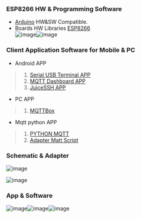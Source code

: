 ### ESP8266 HW & Programming Software
 * [Arduino](https://www.arduino.cc/en/software) HW&SW Compatible. 
 * Boards HW Libraries [ESP8266](https://github.com/esp8266/Arduino)  <br/> 
 ![image](Doc/ardunio.png)![image](Doc/HEKR_PIN.png) <br/>
 
 ###  Client Application Software for Mobile & PC <br/>
 * Android APP
> 1. [Serial USB Terminal APP](https://play.google.com/store/apps/details?id=de.kai_morich.serial_usb_terminal&hl=en "https://play.google.com/store/apps/details?id=de.kai_morich.serial_usb_terminal&hl=en") <br/>
> 2. [MQTT Dashboard APP](https://play.google.com/store/apps/details?id=com.app.vetru.mqttdashboard "https://play.google.com/store/apps/details?id=com.app.vetru.mqttdashboard") <br/>
> 3. [JuiceSSH APP](https://play.google.com/store/apps/details?id=com.sonelli.juicessh "https://play.google.com/store/apps/details?id=com.sonelli.juicessh") <br/>

* PC APP
> 1. [MQTTBox](https://github.com/workswithweb/MQTTBox) <br/>

* Mqtt python APP 
> 1. [PYTHON MQTT](https://pypi.org/project/paho-mqtt/ "https://pypi.org/project/paho-mqtt/") <br/>
> 2. [Adapter Matt Script](Mqtt_Scripts/MQTT2Twi.py) <br/>


### Schematic & Adapter
![image](Doc/esp8266mqtt.png) <br/>

![image](Doc/Esp8266_adp.png) <br/>

### App & Software
![image](Doc/pmbus_2.jpg)![image](Doc/scpi_1.jpg)![image](Doc/Terminal.jpg)
